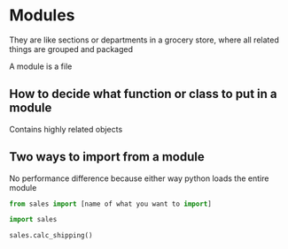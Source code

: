 # Modules

They are like sections or departments in a grocery store, where all related things are grouped and packaged

A module is a file

## How to decide what function or class to put in a module

Contains highly related objects

## Two ways to import from a module

No performance difference because either way python loads the entire module

```python
from sales import [name of what you want to import]

import sales

sales.calc_shipping()
```
